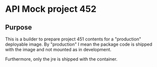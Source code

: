 # API Mock project 452

## Purpose

This is a builder to prepare project 451 contents for a "production" deployable image.
By "production" I mean the package code is shipped with the image and not mounted as in development.

Furthermore, only the jre is shipped with the container.

